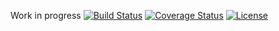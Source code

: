 Work in progress 
[![Build Status][build-image]][build-url]
[![Coverage Status][coverage-image]][coverage-url]
[![License][license-image]][license-url]

[build-image]: https://travis-ci.org/Febbweiss/CloudBudget-AngularJS.svg?branch=master
[build-url]: https://travis-ci.org/Febbweiss/CloudBudget-AngularJS
[coverage-image]:https://coveralls.io/repos/Febbweiss/CloudBudget-AngularJS/badge.svg?branch=master&service=github
[coverage-url]: https://coveralls.io/github/Febbweiss/CloudBudget-AngularJS?branch=master
[license-image]: https://img.shields.io/badge/LICENSE-MIT-blue.svg
[license-url]: LICENSE